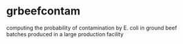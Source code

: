 # grbeefcontam
computing the probability of contamination by E. coli in ground beef batches produced in a large production facility
